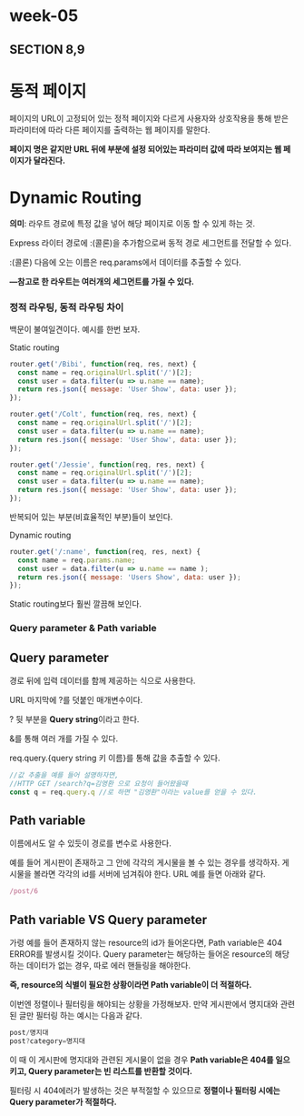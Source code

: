 # week-05

## SECTION 8,9

# 동적 페이지

페이지의 URL이 고정되어 있는 정적 페이지와 다르게 사용자와 상호작용을 통해 받은 파라미터에 따라 다른 페이지를 출력하는 웹 페이지를 말한다. 

**페이지 명은 같지만 URL 뒤에 부분에 설정 되어있는 파라미터 값에 따라 보여지는 웹 페이지가 달라진다.** 

# Dynamic Routing

**의미**: 라우트 경로에 특정 값을 넣어 해당 페이지로 이동 할 수 있게 하는 것.

Express 라이터 경로에 :(콜론)을 추가함으로써 동적 경로 세그먼트를 전달할 수 있다.

:(콜론) 다음에 오는 이름은 req.params에서 데이터를 추출할 수 있다.

**—참고로 한 라우트는 여러개의 세그먼트를 가질 수 있다.**

### 정적 라우팅, 동적 라우팅 차이

백문이 불여일견이다. 예시를 한번 보자.

Static routing

```jsx
router.get('/Bibi', function(req, res, next) {
  const name = req.originalUrl.split('/')[2];
  const user = data.filter(u => u.name == name);
  return res.json({ message: 'User Show', data: user });
});

router.get('/Colt', function(req, res, next) {
  const name = req.originalUrl.split('/')[2];
  const user = data.filter(u => u.name == name);
  return res.json({ message: 'User Show', data: user });
});

router.get('/Jessie', function(req, res, next) {
  const name = req.originalUrl.split('/')[2];
  const user = data.filter(u => u.name == name);
  return res.json({ message: 'User Show', data: user });
});
```

반복되어 있는 부분(비효율적인 부분)들이 보인다.

Dynamic routing

 

```jsx
router.get('/:name', function(req, res, next) {
  const name = req.params.name;
  const user = data.filter(u => u.name == name );
  return res.json({ message: 'Users Show', data: user });
});
```

Static routing보다 훨씬 깔끔해 보인다. 

### Query parameter & Path variable

## Query parameter

경로 뒤에 입력 데이터를 함께 제공하는 식으로 사용한다.

URL 마지막에 ?를 덧붙인 매개변수이다.

? 뒷 부분을 **Query string**이라고 한다.

&를 통해 여러 개를 가질 수 있다.

req.query.{query string 키 이름}를 통해 값을 추출할 수 있다.

```jsx
//값 추출을 예를 들어 설명하자면, 
//HTTP GET /search?q=김영환 으로 요청이 들어왔을때
const q = req.query.q //로 하면 "김영환"이라는 value를 얻을 수 있다.
```

## Path variable

이름에서도 알 수 있듯이 경로를 변수로 사용한다.

예를 들어 게시판이 존재하고 그 안에 각각의 게시물을 볼 수 있는 경우를 생각하자.
게시물을 볼라면 각각의 id를 서버에 넘겨줘야 한다. 
URL 예를 들면 아래와 같다.
```jsx
/post/6
```

## Path variable VS Query parameter

가령 예를 들어 존재하지 않는 resource의 id가 들어온다면,
Path variable은 404 ERROR를 발생시킬 것이다.
Query parameter는 해당하는 들어온 resource의 해당하는 데이터가 없는 경우, 따로 에러 핸들링을 해야한다.

**즉, resource의 식별이 필요한 상황이라면 Path variable이 더 적절하다.**

이번엔 정렬이나 필터링을 해야되는 상황을 가정해보자.
만약 게시판에서 명지대와 관련된 글만 필터링 하는 예시는 다음과 같다.
```jsx
post/명지대
post?category=명지대
```
이 때 이 게시판에 명지대와 관련된 게시물이 없을 경우
**Path variable은 404를 일으키고, Query parameter는 빈 리스트를 반환할 것이다.**

필터링 시 404에러가 발생하는 것은 부적절할 수 있으므로  **정렬이나 필터링 시에는 Query parameter가 적절하다.**



